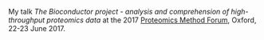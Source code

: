 My talk *The Bioconductor project - analysis and comprehension of
high-throughput proteomics data* at the 2017 [Proteomics Method
Forum](https://www.proteomicsmethodsforum.org.uk/), Oxford, 22-23 June
2017.


